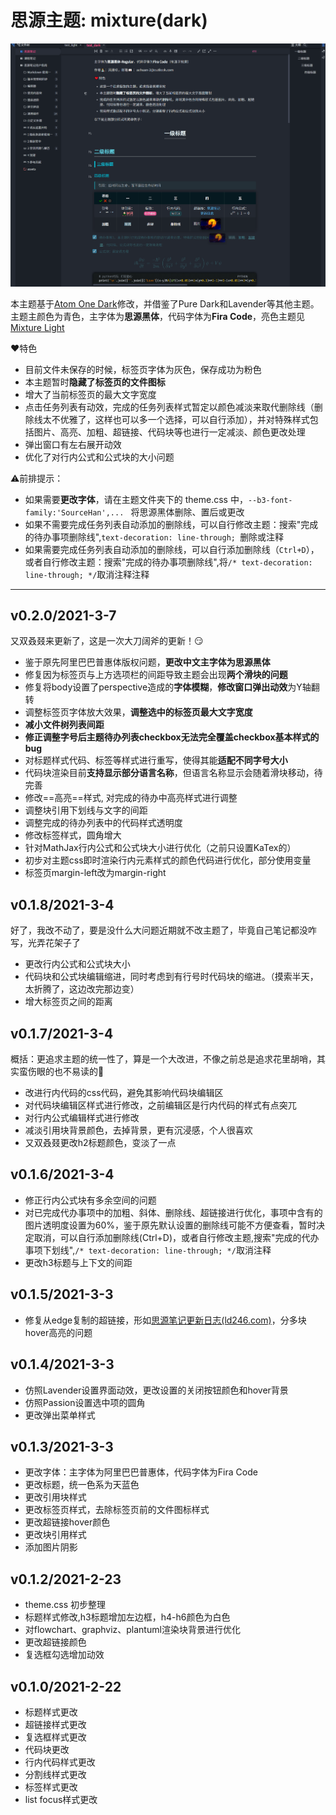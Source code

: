 # 思源主题: mixture(dark)
![preview](preview.png)

本主题基于[Atom One Dark](https://github.com/zqhjl/Siyuan-Atom-OneDark)修改，并借鉴了Pure Dark和Lavender等其他主题。
主题主颜色为青色，主字体为**思源黑体**，代码字体为**Fira Code**，亮色主题见[Mixture Light](https://github.com/Achuan-2/siyuan-themes-mixture-light)


❤特色
- 目前文件未保存的时候，标签页字体为灰色，保存成功为粉色
- 本主题暂时**隐藏了标签页的文件图标**
- 增大了当前标签页的最大文字宽度
- 点击任务列表有动效，完成的任务列表样式暂定以颜色减淡来取代删除线（删除线太不优雅了，这样也可以多一个选择，可以自行添加），并对特殊样式包括图片、高亮、加粗、超链接、代码块等也进行一定减淡、颜色更改处理
- 弹出窗口有左右展开动效
- 优化了对行内公式和公式块的大小问题

⚠前排提示：
- 如果需要**更改字体**，请在主题文件夹下的 theme.css 中，`--b3-font-family:'SourceHan',... ` 将思源黑体删除、置后或更改
- 如果不需要完成任务列表自动添加的删除线，可以自行修改主题：搜索"完成的待办事项删除线",`text-decoration: line-through; `删除或注释
- 如果需要完成任务列表自动添加的删除线，可以自行添加删除线（`Ctrl+D`），或者自行修改主题：搜索"完成的待办事项删除线",将`/* text-decoration: line-through; */`取消注释注释

---

## v0.2.0/2021-3-7

又双叒叕来更新了，这是一次大刀阔斧的更新！😏
- 鉴于原先阿里巴巴普惠体版权问题，**更改中文主字体为思源黑体**
- 修复因为标签页与上方选项栏的间距导致主题会出现**两个滑块的问题**
- 修复将body设置了perspective造成的**字体模糊**，**修改窗口弹出动效**为Y轴翻转
- 调整标签页字体放大效果，**调整选中的标签页最大文字宽度**
- **减小文件树列表间距**
- **修正调整字号后主题待办列表checkbox无法完全覆盖checkbox基本样式的bug**
- 对标题样式代码、标签等样式进行重写，使得其能**适配不同字号大小**
- 代码块渲染目前**支持显示部分语言名称**，但语言名称显示会随着滑块移动，待完善
- 修改==高亮==样式, 对完成的待办中高亮样式进行调整
- 调整块引用下划线与文字的间距
- 调整完成的待办列表中的代码样式透明度
- 修改标签样式，圆角增大
- 针对MathJax行内公式和公式块大小进行优化（之前只设置KaTex的）
- 初步对主题css即时渲染行内元素样式的颜色代码进行优化，部分使用变量
- 标签页margin-left改为margin-right

## v0.1.8/2021-3-4

好了，我改不动了，要是没什么大问题近期就不改主题了，毕竟自己笔记都没咋写，光弄花架子了
- 更改行内公式和公式块大小
- 代码块和公式块编辑缩进，同时考虑到有行号时代码块的缩进。（摸索半天，太折腾了，这边改完那边变）
- 增大标签页之间的距离
  
## v0.1.7/2021-3-4

概括：更追求主题的统一性了，算是一个大改进，不像之前总是追求花里胡哨，其实蛮伤眼的也不易读的📣
- 改进行内代码的css代码，避免其影响代码块编辑区
- 对代码块编辑区样式进行修改，之前编辑区是行内代码的样式有点突兀
- 对行内公式编辑样式进行修改
- 减淡引用块背景颜色，去掉背景，更有沉浸感，个人很喜欢
- 又双叒叕更改h2标题颜色，变淡了一点

## v0.1.6/2021-3-4

- 修正行内公式块有多余空间的问题
- 对已完成代办事项中的加粗、斜体、删除线、超链接进行优化，事项中含有的图片透明度设置为60%，鉴于原先默认设置的删除线可能不方便查看，暂时决定取消，可以自行添加删除线(Ctrl+D)，或者自行修改主题,搜索"完成的代办事项下划线",`/* text-decoration: line-through; */`取消注释
- 更改h3标题与上下文的间距
  
## v0.1.5/2021-3-3

- 修复从edge复制的超链接，形如[思源笔记更新日志(ld246.com)](https://ld246.com/tag/siyuan-announcement)，分多块hover高亮的问题
  
## v0.1.4/2021-3-3

- 仿照Lavender设置界面动效，更改设置的关闭按钮颜色和hover背景
- 仿照Passion设置选中项的圆角
- 更改弹出菜单样式

## v0.1.3/2021-3-3

- 更改字体：主字体为阿里巴巴普惠体，代码字体为Fira Code
- 更改标题，统一色系为天蓝色
- 更改引用块样式
- 更改标签页样式，去除标签页前的文件图标样式
- 更改超链接hover颜色
- 更改块引用样式
- 添加图片阴影

## v0.1.2/2021-2-23

- theme.css 初步整理
- 标题样式修改,h3标题增加左边框，h4-h6颜色为白色
- 对flowchart、graphviz、plantuml渲染块背景进行优化
- 更改超链接颜色
- 复选框勾选增加动效

## v0.1.0/2021-2-22

- 标题样式更改
- 超链接样式更改
- 复选框样式更改
- 代码块更改
- 行内代码样式更改
- 分割线样式更改
- 标签样式更改
- list focus样式更改